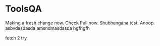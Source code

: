 # ToolsQA
Making a fresh change now. Check Pull now. Shubhangana test.
Anoop. asbvdasdasda amsndmasdasda hgfhgfh



fetch 2 try
